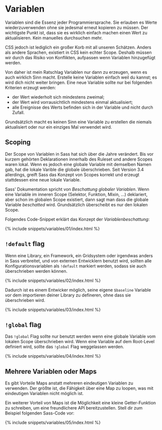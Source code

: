 
# Variablen

Variablen sind die Essenz jeder Programmiersprache. Sie erlauben es Werte wiederzuverwenden ohne sie jedesmal erneut kopieren zu müssen. Der wichtigste Punkt ist, dass sie es wirklich einfach machen einen Wert zu aktualisieren. Kein manuelles durchsuchen mehr.

CSS jedoch ist lediglich ein großer Korb mit all unseren Schätzen. Anders als andere Sprachen, existiert in CSS kein echter Scope. Deshalb müssen wir durch das Risiko von Konflikten, aufpassen wenn Variablen hinzugefügt werden.

Von daher ist mein Ratschlag Variablen nur dann zu erzeugen, wenn es auch wirklich Sinn macht. Erstelle keine Variablen einfach weil du kannst; es wird dich nicht weiter bringen. Eine neue Variable sollte nur bei folgenden Kriterien erzeugt werden:

* der Wert wiederholt sich mindestens zweimal;
* der Wert wird vorrausichtlich mindestens einmal aktualisiert;
* alle Ereignisse des Werts befinden sich in der Variable und nicht durch Zufall.

Grundsätzlich macht es keinen Sinn eine Variable zu erstellen die niemals aktualisiert oder nur ein einziges Mal verwendet wird.

## Scoping

Der Scope von Variablen in Sass hat sich über die Jahre verändert. Bis vor kurzem gehörten Deklarationen innerhalb des Ruleset und andere Scopes waren lokal. Wenn es jedoch eine globale Variable mit demselben Namen gab, hat die lokale Varible die globale überschrieben. Seit Version 3.4 allerdings, greift Sass das Konzept von Scopes korrekt und erzeugt stattdessen eine neue lokale Variable.

Sass' Dokumentation spricht von *Beschattung globaler Variablen*. Wenn eine Variable im inneren Scope (Selektor, Funktion, Mixin, ...) deklariert, aber schon im globalen Scope existiert, dann sagt man dass die globale Variable *beschatted* wird. Grundsätzlich überscheibt es nur den lokalen Scope.

Folgendes Code-Snippet erklärt das Konzept der *Variablenbeschattung*:

{% include snippets/variables/01/index.html %}

## `!default` flag

Wenn eine Library, ein Framework, ein Gridsystem oder irgendwas anders in Sass verbreitet, und von externen Entwicklern benutzt wird, sollten alle Konfigurationsvariablen als `!default` markiert werden, sodass sie auch überschrieben werden können.

{% include snippets/variables/02/index.html %}

Dadurch ist es einem Entwicker möglich, seine eigene `$baseline` Variable *vor* dem importieren deiner Library zu defineren, ohne dass sie überschrieben wird.

{% include snippets/variables/03/index.html %}

## `!global` flag

Das `!global` Flag sollte nur benutzt werden wenn eine globale Variable vom lokalen Scope überschrieben wird. Wenn eine Variable auf dem Root-Level definiert wird, sollte das `!global` Flag weggelassen werden.

{% include snippets/variables/04/index.html %}

## Mehrere Variablen oder Maps

Es gibt Vorteile Maps anstatt mehreren eindeutigen Variablen zu verwenden. Der größte ist, die Fähigkeit über eine Map zu loopen, was mit eindeutigen Variablen nicht möglich ist.

Ein weiterer Vorteil von Maps ist die Möglichkeit eine kleine Getter-Funktion zu schreiben, um eine freundlichere API bereitzustellen. Stell dir zum Beispiel folgenden Sass-Code vor:

{% include snippets/variables/05/index.html %}

